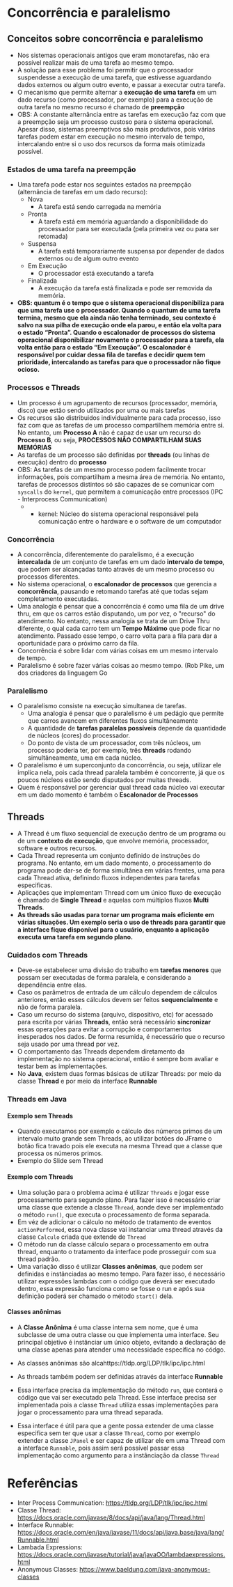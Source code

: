 # Concorrência e paralelismo

## Conceitos sobre concorrência e paralelismo

- Nos sistemas operacionais antigos que eram monotarefas, não era possível realizar mais de uma tarefa ao mesmo tempo.
- A solução para esse problema foi permitir que o processador suspendesse a execução de uma tarefa, que estivesse aguardando dados externos ou algum outro evento, e passar a executar outra tarefa.
- O mecanismo que permite alternar a **execução de uma tarefa** em um dado recurso (como processador, por exemplo) para a execução de outra tarefa no mesmo recurso é chamado de **preempção**
- OBS: A constante alternância entre as tarefas em execução faz com que a preempção seja um processo custoso para o sistema operacional. Apesar disso, sistemas preemptivos são mais produtivos, pois várias tarefas podem estar em execução no mesmo intervalo de tempo, intercalando entre si o uso dos recursos da forma mais otimizada possível.

### Estados de uma tarefa na preempção

- Uma tarefa pode estar nos seguintes estados na preempção (alternância de tarefas em um dado recurso):
    - Nova
        - A tarefa está sendo carregada na memória
    - Pronta
        - A tarefa está em memória aguardando a disponibilidade do processador para ser executada (pela primeira vez ou para ser retomada)
    - Suspensa
        - A tarefa está temporariamente suspensa por depender de dados externos ou de algum outro evento
    - Em Execução
        - O processador está executando a tarefa
    - Finalizada
        - A execução da tarefa está finalizada e pode ser removida da memória.
- **OBS: quantum é o tempo que o sistema operacional disponibiliza para que uma tarefa use o processador.
Quando o quantum de uma tarefa termina, mesmo que ela ainda não tenha terminado, seu contexto é
salvo na sua pilha de execução onde ela parou, e então ela volta para o estado “Pronta”. Quando o
escalonador de processos do sistema operacional disponibilizar novamente o processador para a tarefa,
ela volta então para o estado “Em Execução”. O escalonador é responsável por cuidar dessa fila de
tarefas e decidir quem tem prioridade, intercalando as tarefas para que o processador não fique ocioso.**

### Processos e Threads

- Um processo é um agrupamento de recursos (processador, memória, disco) que estão sendo utilizados por uma ou mais tarefas
- Os recursos são distribuidos individualmente para cada processo, isso faz com que as tarefas de um processo compartilhem memória entre si. No entanto, um **Processo A** não é capaz de usar um recurso do **Processo B**, ou seja, **PROCESSOS NÃO COMPARTILHAM SUAS MEMÓRIAS**
- As tarefas de um processo são definidas por **threads** (ou linhas de execução) dentro do **processo**
- OBS: As tarefas de um mesmo processo podem facilmente trocar informações, pois compartilham a mesma área de memória. No entanto, tarefas de processos distintos só são capazes de se comunicar com `syscalls` do `kernel`, que permitem a comunicação entre processos (IPC - Interprocess Communication)
    - * kernel: Núcleo do sistema operacional responsável pela comunicação entre o hardware e o
software de um computador

### Concorrência

- A concorrência, diferentemente do paralelismo, é a execução **intercalada** de um conjunto de tarefas em um dado **intervalo de tempo**, que podem ser alcançadas tanto através de um mesmo processo ou processos diferentes.
- No sistema operacional, o **escalonador de processos** que gerencia a **concorrência**, pausando e retomando tarefas até que todas sejam completamento executadas.
- Uma analogia é pensar que a concorrência é como uma fila de um drive thru, em que os carros estão disputando, um por vez, o "recurso" do atendimento. No entanto, nessa analogia se trata de um Drive Thru diferente, o qual cada carro tem um **Tempo Máximo** que pode ficar no atendimento. Passado esse tempo, o carro volta para a fila para dar a oportunidade para o próximo carro da fila.
- Concorrência é sobre lidar com várias coisas em um mesmo intervalo de tempo. 
- Paralelismo é sobre fazer várias coisas ao mesmo tempo. (Rob Pike, um dos criadores da linguagem Go

### Paralelismo

- O paralelismo consiste na execução simultanea de tarefas.
    - Uma analogia é pensar que  o paralelismo é  um pedágio que permite que carros avancem em diferentes fluxos simultâneamente
    - A quantidade de **tarefas paralelas possíveis** depende da quantidade de núcleos (cores) do processador.
    - Do ponto de vista de um processador, com três núcleos, um processo poderia ter, por exemplo, três **threads** rodando simultâneamente, uma em cada núcleo.
- O paralelismo é um superconjunto da concorrência, ou seja, utilizar ele implica nela, pois cada thread paralela também é concorrente, já que os poucos núcleos estão sendo disputados por muitas threads.
- Quem é responsável por gerenciar qual thread cada núcleo vai executar em um dado momento é também o **Escalonador de Processos**

## Threads

- A Thread é um fluxo sequencial de execução dentro de um programa ou de um **contexto de execução**, que envolve memória, processador, software e outros recursos.
- Cada Thread representa um conjunto definido de instruções do programa. No entanto, em um dado momento, o processamento do programa pode dar-se de forma simultânea em várias frentes, uma para cada Thread ativa, definindo fluxos independentes para tarefas especificas.
- Aplicações que implementam Thread com um único fluxo de execução é chamado de **Single Thread** e aquelas com múltiplos fluxos **Multi Threads**.
- **As threads são usadas para tornar um programa mais eficiente em várias situações.
Um exemplo seria o uso de threads para garantir que a interface fique disponível
para o usuário, enquanto a aplicação executa uma tarefa em segundo plano.**

### Cuidados com Threads

- Deve-se estabelecer uma divisão do trabalho em **tarefas menores** que possam ser executadas de forma paralela, e considerando a dependência entre elas.
- Caso os parâmetros de entrada de um cálculo dependem de cálculos anteriores, então esses cálculos devem ser feitos **sequencialmente** e não de forma paralela.
- Caso um recurso do sistema (arquivo, dispositivo, etc) for acessado para escrita por várias **Threads**, então será necessário **sincronizar** essas operações para evitar a corrupção e comportamentos inesperados nos dados. De forma resumida, é necessário que o recurso seja usado por uma thread por vez.
- O comportamento das Threads dependem diretamento da implementação no sistema operacional, então é sempre bom avaliar e testar bem as implementações.
- No **Java**, existem duas formas básicas de utilizar Threads: por meio da classe **Thread** e por meio da interface **Runnable**

### Threads em Java

#### Exemplo sem Threads

- Quando executamos por exemplo o cálculo dos números primos de um intervalo muito grande sem Threads, ao utilizar botões do JFrame o botão fica travado pois ele executa na mesma Thread que a classe que processa os números primos.
- Exemplo do Slide sem Thread


#### Exemplo com Threads

- Uma solução para o problema acima é utilizar `Threads` e jogar esse processamento para segundo plano. Para fazer isso é necessário criar uma classe que extende a classe `Thread`, aonde deve ser implementado o método `run()`, que executa o processamento de forma separada.
- Em véz de adicionar o cálculo no método de tratamento de eventos `actionPerformed`, essa nova classe vai instanciar uma thread através da classe `Calculo` criada que extende de `Thread`
- O método run da classe cálculo separa o processamento em outra thread, enquanto o tratamento da interface pode prosseguir com sua thread padrão.
- Uma variação disso é utilizar **Classes anônimas**, que podem ser definidas e instânciadas ao mesmo tempo. Para fazer isso, é necessário utilizar expressões lambdas com o código que deverá ser executado dentro, essa expressão funciona como se fosse o run e após sua definição poderá ser chamado o método `start()` dela.

#### Classes anônimas

- A **Classe Anônima** é uma classe interna sem nome, que é uma subclasse de uma outra classe ou que implementa uma interface. Seu principal objetivo é instânciar um único objeto, evitando a declaração de uma classe apenas para atender uma necessidade especifica no códgo.
- As classes anônimas são alcahttps://tldp.org/LDP/tlk/ipc/ipc.html

- As threads também podem ser definidas através da interface **Runnable**
- Essa interface precisa da implementação do método `run`, que conterá o código que vai ser executado pela Thread. Esse interface precisa ser implementada pois a classe `Thread` utiliza essas implementações para jogar o processamento para uma thread separada.
- Essa interface é útil para que a gente possa extender de uma classe especifica sem ter que usar a classe `Thread`, como por exemplo extender a classe `JPanel` e ser capaz de utilizar ele em uma Thread com a interface `Runnable`, pois assim será possível passar essa implementação como argumento para a instânciação da classe `Thread`

# Referências

- Inter Process Communication: https://tldp.org/LDP/tlk/ipc/ipc.html
- Classe Thread: https://docs.oracle.com/javase/8/docs/api/java/lang/Thread.html
- Interface Runnable: https://docs.oracle.com/en/java/javase/11/docs/api/java.base/java/lang/Runnable.html
- Lambada Expressions: https://docs.oracle.com/javase/tutorial/java/javaOO/lambdaexpressions.html
- Anonymous Classes: https://www.baeldung.com/java-anonymous-classes